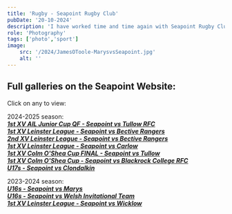 ```yaml
---
title: 'Rugby - Seapoint Rugby Club'
pubDate: '20-10-2024'
description: 'I have worked time and time again with Seapoint Rugby Club, offering my services for Senior games and underage games. The pictures appear on the Seapoint website gallery, or you can click the links below for the respective galleries.'
role: 'Photography'
tags: ['photo','sport']
image:
    src: '/2024/JamesOToole-MarysvsSeapoint.jpg'
    alt: ''
---
```

## Full galleries on the Seapoint Website:
Click on any to view:

2024-2025 season:\
[***1st XV AIL Junior Cup QF - Seapoint vs Tullow RFC***](https://www.seapointrugby.club/envira/2024-11-16-seapoint-1xv-vs-tullow-ail-junior-cup-qf/)\
[***1st XV Leinster League - Seapoint vs Bective Rangers***](https://www.seapointrugby.club/envira/2024-11-09-seapoint-1xv-vs-bective/)\
[***2nd XV Leinster League - Seapoint vs Bective Rangers***](https://www.seapointrugby.club/envira/2024-11-09-seapoint-2nds-vs-bective/)\
[***1st XV Leinster League - Seapoint vs Carlow***](https://www.seapointrugby.club/envira/seapoint-1xv-vs-carlow-leinster-league-21-09-2024/)\
[***1st XV Colm O'Shea Cup FINAL - Seapoint vs Tullow***](https://www.seapointrugby.club/envira/seapoint-v-tullow-colm-oshea-cup-final/)\
[***1st XV Colm O'Shea Cup - Seapoint vs Blackrock College RFC***](https://www.seapointrugby.club/envira/2024-08-24-seapoint-1st-v-blackrock/)\
[***U17s - Seapoint vs Clondalkin***](https://www.seapointrugby.club/envira/2024-09-08-seapoint-u17s-vs-clondalkin/)

2023-2024 season:\
[***U16s - Seapoint vs Marys***](https://www.seapointrugby.club/envira/2024-05-05-seapoint-u16s-vs-st-marys/)\
[***U16s - Seapoint vs Welsh Invitational Team***](https://www.seapointrugby.club/envira/2024-04-06-seapoint-u16s-vs-welsh-invitational/)\
[***1st XV Leinster League - Seapoint vs Wicklow***](https://www.seapointrugby.club/envira/2024-01-27-seapoint-1st-vs-wicklow-2/)
